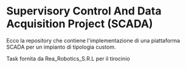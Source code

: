 # Supervisory Control And Data Acquisition Project (SCADA)

Ecco la repository che contiene l'implementazione di una piattaforma SCADA per un impianto  di tipologia custom.


Task fornita da Rea_Robotics_S.R.L per il tirocinio
